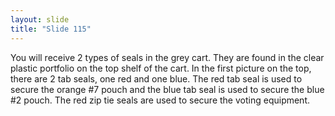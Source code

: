 ```yaml
---
layout: slide
title: "Slide 115"
---
```


You will receive 2 types of seals in the grey cart. They are found in the clear plastic portfolio on the top shelf of the cart. In the first picture on the top, there are 2 tab seals, one red and one blue. The red tab seal is used to secure the orange #7 pouch and the blue tab seal is used to secure the blue #2 pouch. The red zip tie seals are used to secure the voting equipment.
